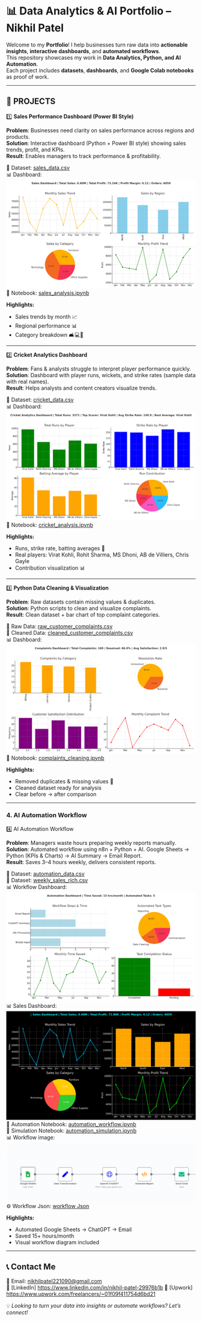 # 📊 Data Analytics & AI Portfolio – Nikhil Patel

Welcome to my **Portfolio**! 
I help businesses turn raw data into **actionable insights**, **interactive dashboards**, and **automated workflows**.  
This repository showcases my work in **Data Analytics, Python, and AI Automation**.  
Each project includes **datasets**, **dashboards**, and **Google Colab notebooks** as proof of work.  

---

## 🚀 PROJECTS

1️⃣ **Sales Performance Dashboard (Power BI Style)**

**Problem**: Businesses need clarity on sales performance across regions and products.  
**Solution**: Interactive dashboard (Python + Power BI style) showing sales trends, profit, and KPIs.  
**Result**: Enables managers to track performance & profitability.

📂 Dataset: [sales_data.csv](Sales_Dashboard/sales_data.csv)  
📊 Dashboard: ![Sales Dashboard](Sales_Dashboard/sales_dashboard_full.png)  
📘 Notebook: [sales_analysis.ipynb](Sales_Dashboard/sales_analysis.ipynb)  

**Highlights:**  
- Sales trends by month 📈  
- Regional performance 📊  
- Category breakdown 🛋️💻📑  

---

2️⃣ **Cricket Analytics Dashboard**

**Problem**: Fans & analysts struggle to interpret player performance quickly.  
**Solution**: Dashboard with player runs, wickets, and strike rates (sample data with real names).  
**Result**: Helps analysts and content creators visualize trends.  

📂 Dataset: [cricket_data.csv](Cricket-Analytics/cricket_data.csv)  
📊 Dashboard: ![Cricket Dashboard](Cricket-Analytics/cricket_dashboard_final.png)  
📘 Notebook: [cricket_analysis.ipynb](Cricket-Analytics/cricket_analysis.ipynb)  

**Highlights:**  
- Runs, strike rate, batting averages 🏏  
- Real players: Virat Kohli, Rohit Sharma, MS Dhoni, AB de Villiers, Chris Gayle  
- Contribution visualization 📊  

---

3️⃣ **Python Data Cleaning & Visualization**

**Problem**: Raw datasets contain missing values & duplicates.  
**Solution**: Python scripts to clean and visualize complaints.  
**Result**: Clean dataset + bar chart of top complaint categories.  

📂 Raw Data: [raw_customer_complaints.csv](Complaints-Cleaning/raw_customer_complaints.csv)  
📂 Cleaned Data: [cleaned_customer_complaints.csv](Complaints-Cleaning/cleaned_customer_complaints.csv)  
📊 Dashboard: ![Complaints Dashboard](Complaints-Cleaning/complaints_dashboard_full.png)  
📘 Notebook: [complaints_cleaning.ipynb](Complaints-Cleaning/complaints_cleaning.ipynb)  

**Highlights:**  
- Removed duplicates & missing values 🧹  
- Cleaned dataset ready for analysis  
- Clear before → after comparison  

---

### 4. AI Automation Workflow
4️⃣ AI Automation Workflow

**Problem**: Managers waste hours preparing weekly reports manually.  
**Solution**: Automated workflow using n8n + Python + AI.
Google Sheets → Python (KPIs & Charts) → AI Summary → Email Report.  
**Result**: Saves 3–4 hours weekly, delivers consistent reports. 

📂 Dataset: [automation_data.csv](Automation-Workflow/Data/automation_data.csv)  
📂 Dataset: [weekly_sales_rich.csv](Automation-Workflow/Data/weekly_sales_rich.csv)  
📊 Workflow Dashboard:![Automation Dashboard](Automation-Workflow/Dashboard/automation_dashboard_full.png)  
📊 Sales Dashboard:![Sales Dashboard](Automation-Workflow/Dashboard/sales_dashboard.png)  
📘 Automation Notebook: [automation_workflow.ipynb](Automation-Workflow/Notebook/automation_workflow.ipynb)  
📘 Simulation Notebook: [automation_simulation.ipynb](Automation-Workflow/Notebook/automation_simulation.ipynb)  
📊 Workflow image: ![workflow image](Automation-Workflow/Workflow/Workflow_image.png)  
⚙️ Workflow Json: [workflow Json](Automation-Workflow/Workflow/Automation_Workflow.json)  

**Highlights:**  
- Automated Google Sheets → ChatGPT → Email  
- Saved 15+ hours/month  
- Visual workflow diagram included  

---

## 📞 Contact Me
📧 Email: nikhilpatel221090@gmail.com  
🔗 [LinkedIn] https://www.linkedin.com/in/nikhil-patel-29976b1b 
🔗 [Upwork] https://www.upwork.com/freelancers/~01f09f411754d6bd21  

💡 *Looking to turn your data into insights or automate workflows? Let’s connect!*  

